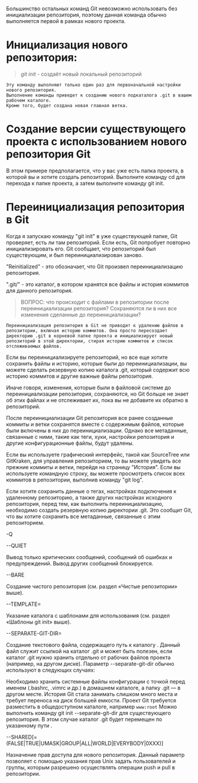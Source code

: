 Большинство остальных команд Git невозможно использовать без инициализации репозитория, поэтому данная команда обычно выполняется первой в рамках нового проекта.

# Инициализация нового репозитория: 

> *git init*  - создаёт новый локальный репозиторий

```
Эту команду выполняют только один раз для первоначальной настройки нового репозитория. 
Выполнение команды приведет к созданию нового подкаталога .git в вашем рабочем каталоге. 
Кроме того, будет создана новая главная ветка.
```

# Создание версии существующего проекта с использованием нового репозитория Git
В этом примере предполагается, что у вас уже есть папка проекта, в которой вы и хотите создать репозиторий. 
Выполните команду cd для перехода к папке проекта, а затем выполните команду git init.






# Переинициализация репозитория в Git

Когда я запускаю команду "git init" в уже существующей папке, Git проверяет, есть ли там репозиторий. Если есть, Git попробует повторно инициализировать его. Git сообщает, что репозиторий был существующим, и был переинициализирован заново.

"Reinitialized" - это обозначает, что Git произвел переинициализацию репозитория. 

".git/" - это каталог, в котором хранятся все файлы и история коммитов для данного репозитория.

> ВОПРОС: что происходит с файлами в репозитории после переинициализации репозитория? Сохраняются ли в них все изменения сделанные до переинициализации?

```
Переинициализация репозитория в Git не приводит к удалению файлов в репозитории, включая историю коммитов. Она просто пересоздает директорию .git в корневой папке проекта и инициализирует новый репозиторий в этой директории, стирая историю коммитов и список отслеживаемых файлов.
```

Если вы переинициализируете репозиторий, но все еще хотите сохранить файлы и историю, которые были до переинициализации, вы можете сделать резервную копию каталога .git, который содержит всю историю коммитов и другие важные файлы репозитория.

Иначе говоря, изменения, которые были в файловой системе до переинициализации репозитория, сохраняются, но Git больше не знает об этих файлах и не отслеживает их, пока вы не добавите их обратно в репозиторий.

После переинициализации Git репозитория все ранее созданные коммиты и ветки сохранятся вместе с содержимым файлов, которые были включены в них до переинициализации. Однако все метаданные, связанные с ними, такие как теги, хуки, настройки репозитория и другие конфигурационные файлы, будут удалены.

Если вы используете графический интерфейс, такой как SourceTree или GitKraken, для управления репозиторием, то вы можете увидеть все прежние коммиты и ветки, перейдя на страницу "История". Если вы используете командную строку, вы можете просмотреть список всех коммитов в репозитории, выполнив команду "git log".

Если хотите сохранить данные о тегах, настройках подключения к удаленному репозиторию, а также других настройках исходного репозитория, перед тем, как выполнить переинициализацию, необходимо создать резервную копию директории .git. Это сообщит Git, что вы хотите сохранить все метаданные, связанные с этим репозиторием.




-Q

--QUIET

Вывод только критических сообщений, сообщений об ошибках и предупреждений. Вывод других сообщений блокируется.

--BARE

Создание чистого репозитория (см. раздел «Чистые репозитории» выше).

--TEMPLATE=

Указание каталога с шаблонами для использования (см. раздел «Шаблоны git init» выше).

--SEPARATE-GIT-DIR=

Создание текстового файла, содержащего путь к каталогу . Данный файл служит ссылкой на каталог .git и может быть полезен, если каталог .git нужно хранить отдельно от рабочих файлов проекта (например, на другом диске). Параметр --separate-git-dir обычно используют в следующих случаях:

Необходимо хранить системные файлы конфигурации с точкой перед именем (.bashrc, .vimrc и др.) в домашнем каталоге, а папку .git — в другом месте.
История Git стала занимать слишком много места и требует переноса на диск большей емкости.
Проект Git требуется разместить в общедоступном каталоге, например `www:root`
Можно выполнить команду git init --separate-git-dir для существующего репозитория. В этом случае каталог .git будет перемещен по указанному пути .

--SHARED[=(FALSE|TRUE|UMASK|GROUP|ALL|WORLD|EVERYBODY|0XXX)]

Назначение прав доступа для нового репозитория. Данный параметр позволяет с помощью указания прав Unix задать пользователей и группы, которым разрешено осуществлять операции push и pull в репозитории.